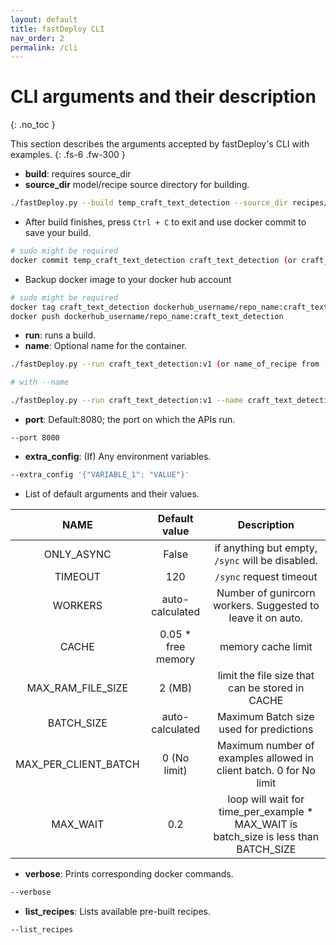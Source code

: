 ```yaml
---
layout: default
title: fastDeploy CLI
nav_order: 2
permalink: /cli
---
```


# CLI arguments and their description
{: .no_toc }

This section describes the arguments accepted by fastDeploy's CLI with examples.
{: .fs-6 .fw-300 }


- **build**: requires source_dir
- **source_dir** model/recipe source directory for building.

```bash
./fastDeploy.py --build temp_craft_text_detection --source_dir recipes/craft_text_detection/
```

- After build finishes, press `Ctrl + C` to exit and use docker commit to save your build.

```bash
# sudo might be required
docker commit temp_craft_text_detection craft_text_detection (or craft_text_detection:v1, ...)
```

- Backup docker image to your docker hub account

```bash
# sudo might be required
docker tag craft_text_detection dockerhub_username/repo_name:craft_text_detection
docker push dockerhub_username/repo_name:craft_text_detection
```

- **run**: runs a build.
- **name**: Optional name for the container.

```bash
./fastDeploy.py --run craft_text_detection:v1 (or name_of_recipe from --list_recipes)

# with --name

./fastDeploy.py --run craft_text_detection:v1 --name craft_text_detection
```

- **port**: Default:8080; the port on which the APIs run.

```
--port 8000
```
- **extra_config**: (If) Any environment variables.

```bash
--extra_config '{"VARIABLE_1": "VALUE"}'
```

- List of default arguments and their values.

|NAME                 | Default value| Description|
|:-------------------:|:------------:|:----------:|
|ONLY_ASYNC           | False        | if anything but empty, `/sync` will be disabled.|
|TIMEOUT              | 120          | `/sync` request timeout|
|WORKERS              | auto-calculated| Number of gunircorn workers. Suggested to leave it on auto.|
|CACHE                | 0.05 * free memory |memory cache limit|
|MAX_RAM_FILE_SIZE    |2 (MB)        |limit the file size that can be stored in CACHE |
|BATCH_SIZE           | auto-calculated| Maximum Batch size used for predictions |
|MAX_PER_CLIENT_BATCH | 0 (No limit)        | Maximum number of examples allowed in client batch. 0 for No limit|
|MAX_WAIT             | 0.2          | loop will wait for time_per_example * MAX_WAIT is batch_size is less than BATCH_SIZE |


- **verbose**: Prints corresponding docker commands.

```bash
--verbose
```
- **list_recipes**: Lists available pre-built recipes.

```bash
--list_recipes
```
